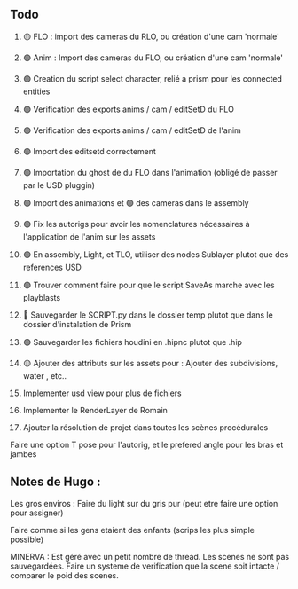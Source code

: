 ## Todo

1. 🟡 FLO : import des cameras du RLO, ou création d'une cam 'normale'
2. 🟢 Anim : Import des cameras du FLO, ou création d'une cam 'normale'

3. 🟢 Creation du script select character, relié a prism pour les connected entities

4. 🟢 Verification des exports anims / cam / editSetD du FLO
5. 🟢 Verification des exports anims / cam / editSetD de l'anim

6. 🟢 Import des editsetd correctement

6. 🟢 Importation du ghost de du FLO dans l'animation (obligé de passer par le USD pluggin)

7. 🟢 Import des animations et 🟢 des cameras dans le assembly

8. 🟢 Fix les autorigs pour avoir les nomenclatures nécessaires à l'application de l'anim sur les assets

9. 🟢 En assembly, Light, et TLO, utiliser des nodes Sublayer plutot que des references USD

10. 🟢 Trouver comment faire pour que le script SaveAs marche avec les playblasts

11. 🔴 Sauvegarder le SCRIPT.py dans le dossier temp plutot que dans le dossier d'instalation de Prism

12. 🟢 Sauvegarder les fichiers houdini en .hipnc plutot que .hip

13. 🟡 Ajouter des attributs sur les assets pour : Ajouter des subdivisions, water , etc..

14. Implementer usd view pour plus de fichiers

15. Implementer le RenderLayer de Romain

16. Ajouter la résolution de projet dans toutes les scènes procédurales



Faire une option T pose pour l'autorig, et le prefered angle pour les bras et jambes 



## Notes de Hugo :

Les gros enviros : 
Faire du light sur du gris pur (peut etre faire une option pour assigner)

Faire comme si les gens etaient des enfants (scrips les plus simple possible)


MINERVA : Est géré avec un petit nombre de thread. Les scenes ne sont pas sauvegardées.
Faire un systeme de verification que la scene soit intacte / comparer le poid des scenes.


